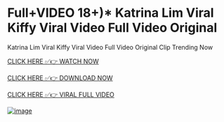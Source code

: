 # Full+VIDEO 18+)* Katrina Lim Viral Kiffy Viral Video Full Video Original

Katrina Lim Viral Kiffy Viral Video Full Video Original Clip Trending Now

[CLICK HERE ✅👉 WATCH NOW](https://achi-dekha-hobe01.blogspot.com/2025/05/vir22.html)

[CLICK HERE ✅👉 DOWNLOAD NOW](https://achi-dekha-hobe01.blogspot.com/2025/05/vir22.html)

[CLICK HERE ✅👉 VIRAL FULL VIDEO](https://achi-dekha-hobe01.blogspot.com/2025/05/vir22.html)

[![image](https://github.com/user-attachments/assets/8f0e6b55-6420-47cc-943f-0e111b9d457a)](https://achi-dekha-hobe01.blogspot.com/2025/05/vir22.html)

